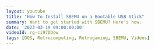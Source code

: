 ```yaml
---
layout: youtube
title: "How To Install SBEMU on a Bootable USB Stick"
summary: Want to get started with SBEMU? Here's how.
date: '2023-03-19 09:00:00:00'
videoId: rg-ci97DDow
tags: [DOS, Retrocomputing, Retrogaming, SBEMU, Videos]
---
```


